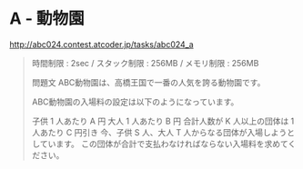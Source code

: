 A - 動物園
==========

http://abc024.contest.atcoder.jp/tasks/abc024_a

> 時間制限 : 2sec / スタック制限 : 256MB / メモリ制限 : 256MB
> 
> 問題文
> ABC動物園は、高橋王国で一番の人気を誇る動物園です。
> 
> ABC動物園の入場料の設定は以下のようになっています。
> 
> 子供 1 人あたり A 円
> 大人 1 人あたり B 円
> 合計人数が K 人以上の団体は 1 人あたり C 円引き
> 今、子供 S 人、大人 T 人からなる団体が入場しようとしています。 この団体が合計で支払わなければならない入場料を求めてください。

